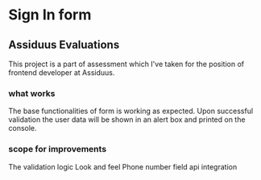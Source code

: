 # Sign In form

## Assiduus Evaluations

This project is a part of assessment which I've taken for the position of frontend developer at Assiduus.

### what works

The base functionalities of form is working as expected.
Upon successful validation the user data will be shown in an alert box and printed on the console.

### scope for improvements

The validation logic
Look and feel
Phone number field
api integration
